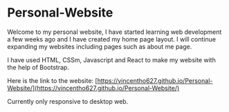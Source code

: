 # Personal-Website

Welcome to my personal website, I have started learning web development a few weeks ago and I have created my home page layout. I will continue expanding my websites including pages such as about me page.

I have used HTML, CSSm, Javascript and React to make my website with the help of Bootstrap.

Here is the link to the website: [https://vincentho627.github.io/Personal-Website/](https://vincentho627.github.io/Personal-Website/)

Currently only responsive to desktop web.
